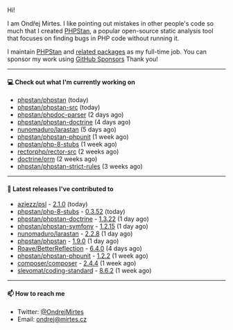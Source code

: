 Hi!

I am Ondřej Mirtes. I like pointing out mistakes in other people's code so much that I created [PHPStan](https://phpstan.org/), a popular open-source static analysis tool that focuses on finding bugs in PHP code without running it.

I maintain [PHPStan](https://github.com/phpstan/phpstan) and [related packages](https://github.com/phpstan/) as my full-time job. You can sponsor my work using [GitHub Sponsors](https://github.com/sponsors/ondrejmirtes) Thank you!

---

#### 💻 Check out what I'm currently working on

- [phpstan/phpstan](https://github.com/phpstan/phpstan) (today)
- [phpstan/phpstan-src](https://github.com/phpstan/phpstan-src) (today)
- [phpstan/phpdoc-parser](https://github.com/phpstan/phpdoc-parser) (2 days ago)
- [phpstan/phpstan-doctrine](https://github.com/phpstan/phpstan-doctrine) (4 days ago)
- [nunomaduro/larastan](https://github.com/nunomaduro/larastan) (5 days ago)
- [phpstan/phpstan-phpunit](https://github.com/phpstan/phpstan-phpunit) (1 week ago)
- [phpstan/php-8-stubs](https://github.com/phpstan/php-8-stubs) (1 week ago)
- [rectorphp/rector-src](https://github.com/rectorphp/rector-src) (2 weeks ago)
- [doctrine/orm](https://github.com/doctrine/orm) (2 weeks ago)
- [phpstan/phpstan-strict-rules](https://github.com/phpstan/phpstan-strict-rules) (3 weeks ago)

---

#### 🔭 Latest releases I've contributed to

- [azjezz/psl](https://github.com/azjezz/psl) - [2.1.0](https://github.com/azjezz/psl/releases/tag/2.1.0) (today)
- [phpstan/php-8-stubs](https://github.com/phpstan/php-8-stubs) - [0.3.52](https://github.com/phpstan/php-8-stubs/releases/tag/0.3.52) (today)
- [phpstan/phpstan-doctrine](https://github.com/phpstan/phpstan-doctrine) - [1.3.22](https://github.com/phpstan/phpstan-doctrine/releases/tag/1.3.22) (1 day ago)
- [phpstan/phpstan-symfony](https://github.com/phpstan/phpstan-symfony) - [1.2.15](https://github.com/phpstan/phpstan-symfony/releases/tag/1.2.15) (1 day ago)
- [nunomaduro/larastan](https://github.com/nunomaduro/larastan) - [2.2.8](https://github.com/nunomaduro/larastan/releases/tag/2.2.8) (1 day ago)
- [phpstan/phpstan](https://github.com/phpstan/phpstan) - [1.9.0](https://github.com/phpstan/phpstan/releases/tag/1.9.0) (1 day ago)
- [Roave/BetterReflection](https://github.com/Roave/BetterReflection) - [6.4.0](https://github.com/Roave/BetterReflection/releases/tag/6.4.0) (4 days ago)
- [phpstan/phpstan-phpunit](https://github.com/phpstan/phpstan-phpunit) - [1.2.2](https://github.com/phpstan/phpstan-phpunit/releases/tag/1.2.2) (1 week ago)
- [composer/composer](https://github.com/composer/composer) - [2.4.4](https://github.com/composer/composer/releases/tag/2.4.4) (1 week ago)
- [slevomat/coding-standard](https://github.com/slevomat/coding-standard) - [8.6.2](https://github.com/slevomat/coding-standard/releases/tag/8.6.2) (1 week ago)

---

#### 📫 How to reach me

- Twitter: [@OndrejMirtes](https://twitter.com/ondrejmirtes)
- Email: [ondrej@mirtes.cz](mailto:ondrej@mirtes.cz)
